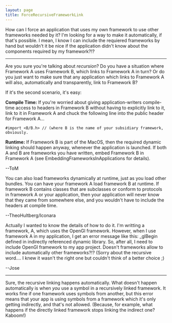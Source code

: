 ```yaml
---
layout: page
title: ForceRecursiveFrameworkLink
---
```


How can I force an application that uses my own framework to use other frameworks needed by it? I'm looking for a way to make it automatically, if that's possible. I mean, I know I can include the requiered frameworks  by hand but wouldn't it be nice if the application didn't know about the components required by my framework?!?

----

Are you sure you're talking about *recursion*? Do you have a situation where Framework A uses Framework B, which links to Framework A in turn? Or do you just want to make sure that any application which links to Framework A will also, automatically and transparently, link to Framework B?

If it's the second scenario, it's easy:

**Compile Time:** If you're worried about giving application-writers compile-time access to headers in Framework B without having to explicitly link to it, link to it in Framework A and chuck the following line into the public header for Framework A...

    #import <B/B.h> // (where B is the name of your subsidiary framework, obviously.

**Runtime:** If Framework B is part of the MacOS, then the required dynamic linking should happen anyway, whenever the application is launched. If both A and B are frameworks you have written, embed Framework B in Framework A (see EmbeddingFrameworksInApplications for details).

--ToM

You can also load frameworks dynamically at runtime, just as you load other bundles. You can have your framework A load framework B at runtime. If framework B contains classes that are subclasses or conform to protocols in framework A or your application, then your application will never know that they came from somewhere else, and you wouldn't have to include the headers at compile time.

--TheoHultberg/Iconara

Actually I wanted to know the details of how to do it. I'm writting a framework, A, which uses the OpenGl framework. However, when I use  framework A in my application, I get an error message like this: _glBegin defined in indirectly referenced dynamic library. So, after all, I need to include OpenGl framework to my app project. Doesn't frameworks allow to include automatically other frameworks?!? (Sorry about the recursive word.... I knew it wasn't the right one but couldn't think of a better choice ;)

--Jose 

----
Sure, the recursive linking happens automatically. What doesn't happen automatically is when *you* use a symbol in a recursively linked framework. It works fine if one framework uses symbols from another, but this error means that your app is using symbols from a framework which it's only getting indirectly, and that's not allowed. (Because, for example, what happens if the directly linked framework stops linking the indirect one? Kaboom!)

